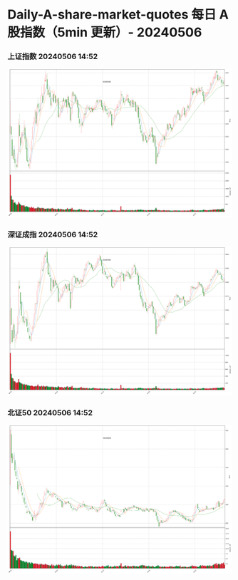 
# Daily-A-share-market-quotes 每日 A 股指数（5min 更新）- 20240506

### 上证指数 20240506 14:52
![](./fig/2024/5/20240506-sh000001.png)

### 深证成指 20240506 14:52
![](./fig/2024/5/20240506-sz399001.png)

### 北证50 20240506 14:52
![](./fig/2024/5/20240506-bj899050.png)
